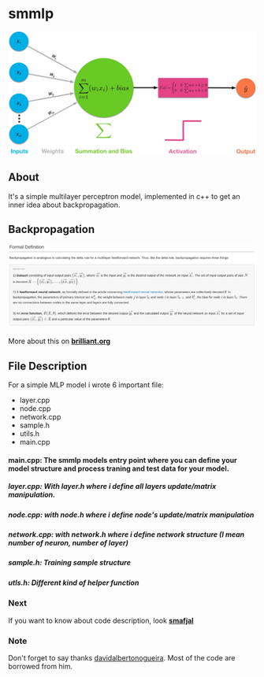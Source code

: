 # smmlp
![smmlp](img/nn.jpeg)

## About
It's a simple multilayer perceptron model, implemented in c++ to get an inner idea about backpropagation.


## Backpropagation

![backpropagation](img/backpropagation.png)

More about this on [**brilliant.org**](https://brilliant.org/wiki/backpropagation/)


## File Description

For a simple MLP model i wrote 6 important file:
- layer.cpp
- node.cpp
- network.cpp
- sample.h
- utils.h
- main.cpp

#### main.cpp: The smmlp models entry point where you can define your model structure and process traning and test data for your model.

##### layer.cpp: With layer.h where i define all layers update/matrix manipulation.
##### node.cpp: with node.h where i define node's update/matrix manipulation
##### network.cpp: with network.h where i define network structure (I mean number of neuron, number of layer)
##### sample.h: Training sample structure
##### utls.h: Different kind of helper function



### Next
If you want to know about code description, look [**smafjal**](https://smafjal.github.io/)

### Note
Don't forget to say thanks [davidalbertonogueira](https://github.com/davidalbertonogueira). Most of the code are borrowed from him.
